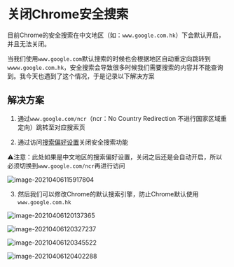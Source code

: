 # 关闭Chrome安全搜索

目前Chrome的安全搜索在中文地区（如：`www.google.com.hk`）下会默认开启，并且无法关闭。

当我们使用`www.google.com`默认搜索的时候也会根据地区自动重定向跳转到`wwww.google.com.hk`，安全搜索会导致很多时候我们需要搜索的内容并不能查询到。我今天也遇到了这个情况，于是记录以下解决方案

## 解决方案

1. 通过`www.google.com/ncr`（ncr：No Country Redirection 不进行国家区域重定向）跳转至对应搜索页


2. 通过访问[搜索偏好设置](https://www.google.com/preferences)关闭安全搜索功能

⚠️注意：此处如果是中文地区的搜索偏好设置，关闭之后还是会自动开启，所以必须切换到`www.google.com/ncr`再进行访问

![image-20210406115917804](https://tva1.sinaimg.cn/large/008eGmZEgy1gp9w1b773fj31ay0f40uv.jpg)

3. 然后我们可以修改Chrome的默认搜索引擎，防止Chrome默认使用`www.google.com.hk`

![image-20210406120137365](https://tva1.sinaimg.cn/large/008eGmZEgy1gp9w3kw95fj30kw0qejuh.jpg)

![image-20210406120327237](https://tva1.sinaimg.cn/large/008eGmZEgy1gp9w5icbnlj31o60oiq6t.jpg)

![image-20210406120345522](https://tva1.sinaimg.cn/large/008eGmZEgy1gp9w5tbyh3j31160j4ad1.jpg)

![image-20210406120402288](https://tva1.sinaimg.cn/large/008eGmZEgy1gp9w62yi4qj30ta0ko0up.jpg)
